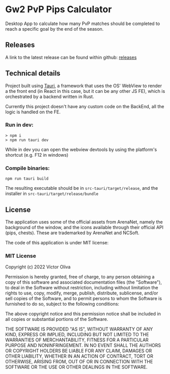 # Gw2 PvP Pips Calculator

Desktop App to calculate how many PvP matches should be completed to reach a specific goal by the end of the season.

## Releases

A link to the latest release can be found within github: [releases](https://github.com/voliva/gw2-pvp-pips/releases)

## Technical details

Project built using [Tauri](https://tauri.app/), a framework that uses the OS' WebView to render a the front end (in React in this case, but it can be any other JS FE), which is orchestrated by a backend written in Rust.

Currently this project doesn't have any custom code on the BackEnd, all the logic is handled on the FE.

### Run in dev:

```
> npm i
> npm run tauri dev
```

While in dev you can open the webview devtools by using the platform's shortcut (e.g. F12 in windows)

### Compile binaries:

```
npm run tauri build
```

The resulting executable should be in `src-tauri/target/release`, and the installer in `src-tauri/target/release/bundle`

## License

The application uses some of the official assets from ArenaNet, namely the background of the window, and the icons available through their official API (pips, chests). These are trademarked by ArenaNet and NCSoft.

The code of this application is under MIT license:

### MIT License

Copyright (c) 2022 Víctor Oliva

Permission is hereby granted, free of charge, to any person obtaining a copy
of this software and associated documentation files (the "Software"), to deal
in the Software without restriction, including without limitation the rights
to use, copy, modify, merge, publish, distribute, sublicense, and/or sell
copies of the Software, and to permit persons to whom the Software is
furnished to do so, subject to the following conditions:

The above copyright notice and this permission notice shall be included in all
copies or substantial portions of the Software.

THE SOFTWARE IS PROVIDED "AS IS", WITHOUT WARRANTY OF ANY KIND, EXPRESS OR
IMPLIED, INCLUDING BUT NOT LIMITED TO THE WARRANTIES OF MERCHANTABILITY,
FITNESS FOR A PARTICULAR PURPOSE AND NONINFRINGEMENT. IN NO EVENT SHALL THE
AUTHORS OR COPYRIGHT HOLDERS BE LIABLE FOR ANY CLAIM, DAMAGES OR OTHER
LIABILITY, WHETHER IN AN ACTION OF CONTRACT, TORT OR OTHERWISE, ARISING FROM,
OUT OF OR IN CONNECTION WITH THE SOFTWARE OR THE USE OR OTHER DEALINGS IN THE
SOFTWARE.
